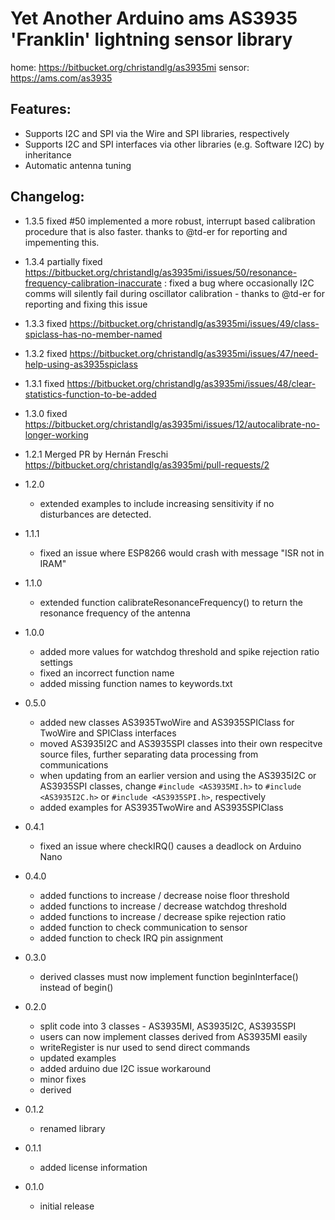 # Yet Another Arduino ams AS3935 'Franklin' lightning sensor library
home: https://bitbucket.org/christandlg/as3935mi
sensor: https://ams.com/as3935

## Features:
 - Supports I2C and SPI via the Wire and SPI libraries, respectively
 - Supports I2C and SPI interfaces via other libraries (e.g. Software I2C) by inheritance
 - Automatic antenna tuning

## Changelog:
- 1.3.5
	fixed #50
	implemented a more robust, interrupt based calibration procedure that is also faster. thanks to @td-er for reporting and impementing this. 
- 1.3.4
	partially fixed https://bitbucket.org/christandlg/as3935mi/issues/50/resonance-frequency-calibration-inaccurate : fixed a bug where occasionally I2C comms will silently fail during oscillator calibration - thanks to @td-er for reporting and fixing this issue
- 1.3.3
	fixed https://bitbucket.org/christandlg/as3935mi/issues/49/class-spiclass-has-no-member-named
- 1.3.2
	fixed https://bitbucket.org/christandlg/as3935mi/issues/47/need-help-using-as3935spiclass
- 1.3.1
	fixed https://bitbucket.org/christandlg/as3935mi/issues/48/clear-statistics-function-to-be-added
- 1.3.0
	fixed https://bitbucket.org/christandlg/as3935mi/issues/12/autocalibrate-no-longer-working
- 1.2.1
	Merged PR by Hernán Freschi https://bitbucket.org/christandlg/as3935mi/pull-requests/2
- 1.2.0
	- extended examples to include increasing sensitivity if no disturbances are detected. 

- 1.1.1
	- fixed an issue where ESP8266 would crash with message "ISR not in IRAM"

- 1.1.0
	- extended function calibrateResonanceFrequency() to return the resonance frequency of the antenna
	
- 1.0.0
	- added more values for watchdog threshold and spike rejection ratio settings
	- fixed an incorrect function name
	- added missing function names to keywords.txt

- 0.5.0
	- added new classes AS3935TwoWire and AS3935SPIClass for TwoWire and SPIClass interfaces
	- moved AS3935I2C and AS3935SPI classes into their own respecitve source files, further separating data processing from communications
	- when updating from an earlier version and using the AS3935I2C or AS3935SPI classes, change ```#include <AS3935MI.h>``` to ```#include <AS3935I2C.h>``` or ```#include <AS3935SPI.h>```, respectively
	- added examples for AS3935TwoWire and AS3935SPIClass 

- 0.4.1
	- fixed an issue where checkIRQ() causes a deadlock on Arduino Nano

- 0.4.0
	- added functions to increase / decrease noise floor threshold
	- added functions to increase / decrease watchdog threshold
	- added functions to increase / decrease spike rejection ratio
	- added function to check communication to sensor
	- added function to check IRQ pin assignment

- 0.3.0
	- derived classes must now implement function beginInterface() instead of begin()

- 0.2.0
	- split code into 3 classes - AS3935MI, AS3935I2C, AS3935SPI
	- users can now implement classes derived from AS3935MI easily
	- writeRegister is nur used to send direct commands
	- updated examples
	- added arduino due I2C issue workaround
	- minor fixes
	- derived 

- 0.1.2
	- renamed library

- 0.1.1
	- added license information

- 0.1.0
	- initial release